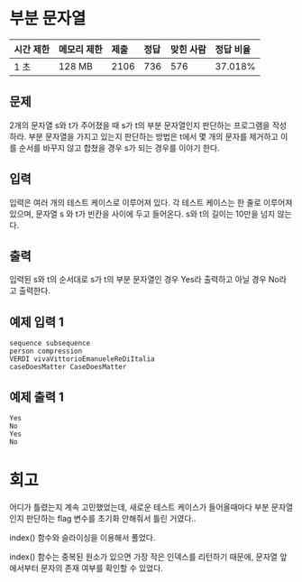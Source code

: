 # 부분 문자열

| 시간 제한 | 메모리 제한 | 제출 | 정답 | 맞힌 사람 | 정답 비율 |
| :-------- | :---------- | :--- | :--- | :-------- | :-------- |
| 1 초      | 128 MB      | 2106 | 736  | 576       | 37.018%   |

## 문제

2개의 문자열 s와 t가 주어졌을 때 s가 t의 부분 문자열인지 판단하는 프로그램을 작성하라. 부분 문자열을 가지고 있는지 판단하는 방법은 t에서 몇 개의 문자를 제거하고 이를 순서를 바꾸지 않고 합쳤을 경우 s가 되는 경우를 이야기 한다.

## 입력

입력은 여러 개의 테스트 케이스로 이루어져 있다. 각 테스트 케이스는 한 줄로 이루어져 있으며, 문자열 s 와 t가 빈칸을 사이에 두고 들어온다. s와 t의 길이는 10만을 넘지 않는다.

## 출력

입력된 s와 t의 순서대로 s가 t의 부분 문자열인 경우 Yes라 출력하고 아닐 경우 No라고 출력한다.

## 예제 입력 1

```
sequence subsequence
person compression
VERDI vivaVittorioEmanueleReDiItalia
caseDoesMatter CaseDoesMatter
```

## 예제 출력 1

```
Yes
No
Yes
No
```

# 회고

어디가 틀렸는지 계속 고민했었는데, 새로운 테스트 케이스가 들어올때마다 부분 문자열인지 판단하는 flag 변수를 초기화 안해줘서 틀린 거였다..

index() 함수와 슬라이싱을 이용해서 풀었다.

index() 함수는 중복된 원소가 있으면 가장 작은 인덱스를 리턴하기 때문에, 문자열 앞에서부터 문자의 존재 여부를 확인할 수 있었다.
